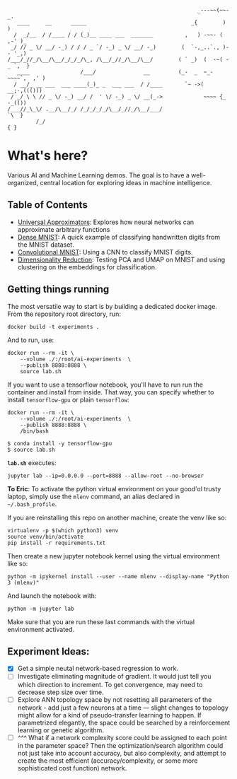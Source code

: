 ```
                                                            _---~~(~~-_.
   ____     __      _____                                 _{        )   )
  /  _/__  / /____ / / (_)__ ____ ___  _______          ,   ) -~~- ( ,-' )_
 _/ // _ \/ __/ -_) / / / _ `/ -_) _ \/ __/ -_)        (  `-,_..`., )-- '_,)
/___/_//_/\__/\__/_/_/_/\_, /\__/_//_/\__/\__/        ( ` _)  (  -~( -_ `,  }
   ____                /___/               __         (_-  _  ~_-~~~~`,  ,' )
  / __/_ __ ___  ___ ____(_)_ _  ___ ___  / /____       `~ ->(    __;-,((()))
 / _/ \ \ // _ \/ -_) __/ /  ' \/ -_) _ \/ __(_->             ~~~~ {_ -_(())
/___//_\_\/ .__/\__/_/ /_/_/_/_/\__/_//_/\__/___/                    `\  }
         /_/                                                           { }

```

# What's here?
Various AI and Machine Learning demos. The goal is to have a well-organized, central location for exploring ideas in machine intelligence.

## Table of Contents
- [Universal Approximators](universal-approximators/universal-approximators.ipynb): Explores how neural networks can approximate arbitrary functions
- [Dense MNIST](mnist-dense/mnist-dense.ipynb): A quick example of classifying handwritten digits from the MNIST dataset.
- [Convolutional MNIST](mnist-cnn/mnist-cnn.ipynb): Using a CNN to classify MNIST digits.
- [Dimensionality Reduction](dimensionality-reduction/dimensionality-reduction.ipynb): Testing PCA and UMAP on MNIST and using clustering on the embeddings for classification.

## Getting things running

The most versatile way to start is by building a dedicated docker image. From the repository root directory, run:
```
docker build -t experiments .
```
And to run, use:
```
docker run --rm -it \
	--volume ./:/root/ai-experiments  \
	--publish 8888:8888 \
	source lab.sh
```
If you want to use a tensorflow notebook, you'll have to run run the container and install from inside. That way, you can specify whether to install `tensorflow-gpu` or plain `tensorflow`:
```
docker run --rm -it \
	--volume ./:/root/ai-experiments  \
	--publish 8888:8888 \
	/bin/bash

$ conda install -y tensorflow-gpu
$ source lab.sh
```

**`lab.sh`** executes:
```
jupyter lab --ip=0.0.0.0 --port=8888 --allow-root --no-browser
```

**To Eric**: To activate the python virtual environment on your good'ol trusty laptop, simply use the `mlenv` command, an alias declared in `~/.bash_profile`. 

If you are reinstalling this repo on another machine, create the venv like so:
```
virtualenv -p $(which python3) venv
source venv/bin/activate
pip install -r requirements.txt
```
Then create a new jupyter notebook kernel using the virtual environment like so:
```
python -m ipykernel install --user --name mlenv --display-name "Python 3 (mlenv)"
```
And launch the notebook with:
```
python -m jupyter lab
```
Make sure that you are run these last commands with the virtual environment activated.

## Experiment Ideas:
- [x] Get a simple neutal network-based regression to work.
- [ ] Investigate eliminating magnitude of gradient. It would just tell you which direction to increment. To get convergence, may need to decrease step size over time. 
- [ ] Explore ANN topology space by not resetting all parameters of the network - add just a few neurons at a time — slight changes to topology might allow 
for a kind of pseudo-transfer learning to happen. If parametrized elegantly, the space could be searched by a reinforcement learning or genetic algorithm. 
- [ ] ^^^ What if a network complexity score could be assigned to each point in the parameter space? Then the optimization/search algorithm could not just take into account accuracy, but also complexity, and attempt to create the most efficient (accuracy/complexity, or some more sophisticated cost function) network. 
